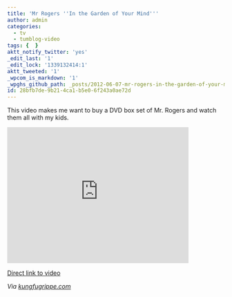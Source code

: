 ```yaml
---
title: 'Mr Rogers ''In the Garden of Your Mind'''
author: admin
categories:
  - tv
  - tumblog-video
tags: {  }
aktt_notify_twitter: 'yes'
_edit_last: '1'
_edit_lock: '1339132414:1'
aktt_tweeted: '1'
_wpcom_is_markdown: '1'
_wpghs_github_path: _posts/2012-06-07-mr-rogers-in-the-garden-of-your-mind.md
id: 28bfb7de-9b21-4ca1-b5e0-6f243a0ae72d
---
```

<p>This video makes me want to buy a DVD box set of Mr. Rogers and watch them all with my kids.</p>
<p><iframe width="420" height="315" src="http://www.youtube.com/embed/OFzXaFbxDcM?rel=0" frameborder="0" allowfullscreen></iframe></p>
<p><a href="http://youtu.be/OFzXaFbxDcM">Direct link to video</a></p>
<p><em>Via <a href="http://www.kungfugrippe.com/post/24621618323/spiegelman-whitneymcn-words-fail-me-its">kungfugrippe.com</a></em></p>
